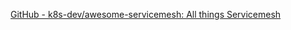 
[GitHub - k8s-dev/awesome-servicemesh: All things Servicemesh](https://github.com/k8s-dev/awesome-servicemesh)
